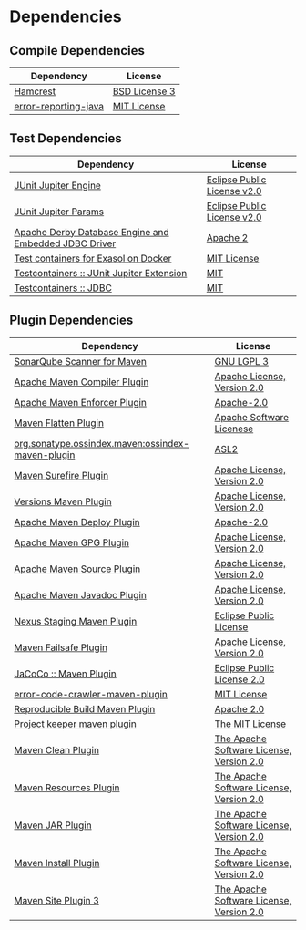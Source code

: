 <!-- @formatter:off -->
# Dependencies

## Compile Dependencies

| Dependency                | License            |
| ------------------------- | ------------------ |
| [Hamcrest][0]             | [BSD License 3][1] |
| [error-reporting-java][2] | [MIT License][3]   |

## Test Dependencies

| Dependency                                                 | License                          |
| ---------------------------------------------------------- | -------------------------------- |
| [JUnit Jupiter Engine][4]                                  | [Eclipse Public License v2.0][5] |
| [JUnit Jupiter Params][4]                                  | [Eclipse Public License v2.0][5] |
| [Apache Derby Database Engine and Embedded JDBC Driver][6] | [Apache 2][7]                    |
| [Test containers for Exasol on Docker][8]                  | [MIT License][9]                 |
| [Testcontainers :: JUnit Jupiter Extension][10]            | [MIT][11]                        |
| [Testcontainers :: JDBC][10]                               | [MIT][11]                        |

## Plugin Dependencies

| Dependency                                              | License                                       |
| ------------------------------------------------------- | --------------------------------------------- |
| [SonarQube Scanner for Maven][12]                       | [GNU LGPL 3][13]                              |
| [Apache Maven Compiler Plugin][14]                      | [Apache License, Version 2.0][15]             |
| [Apache Maven Enforcer Plugin][16]                      | [Apache-2.0][15]                              |
| [Maven Flatten Plugin][17]                              | [Apache Software Licenese][15]                |
| [org.sonatype.ossindex.maven:ossindex-maven-plugin][18] | [ASL2][7]                                     |
| [Maven Surefire Plugin][19]                             | [Apache License, Version 2.0][15]             |
| [Versions Maven Plugin][20]                             | [Apache License, Version 2.0][15]             |
| [Apache Maven Deploy Plugin][21]                        | [Apache-2.0][15]                              |
| [Apache Maven GPG Plugin][22]                           | [Apache License, Version 2.0][15]             |
| [Apache Maven Source Plugin][23]                        | [Apache License, Version 2.0][15]             |
| [Apache Maven Javadoc Plugin][24]                       | [Apache License, Version 2.0][15]             |
| [Nexus Staging Maven Plugin][25]                        | [Eclipse Public License][26]                  |
| [Maven Failsafe Plugin][27]                             | [Apache License, Version 2.0][15]             |
| [JaCoCo :: Maven Plugin][28]                            | [Eclipse Public License 2.0][29]              |
| [error-code-crawler-maven-plugin][30]                   | [MIT License][31]                             |
| [Reproducible Build Maven Plugin][32]                   | [Apache 2.0][7]                               |
| [Project keeper maven plugin][33]                       | [The MIT License][34]                         |
| [Maven Clean Plugin][35]                                | [The Apache Software License, Version 2.0][7] |
| [Maven Resources Plugin][36]                            | [The Apache Software License, Version 2.0][7] |
| [Maven JAR Plugin][37]                                  | [The Apache Software License, Version 2.0][7] |
| [Maven Install Plugin][38]                              | [The Apache Software License, Version 2.0][7] |
| [Maven Site Plugin 3][39]                               | [The Apache Software License, Version 2.0][7] |

[0]: http://hamcrest.org/JavaHamcrest/
[1]: http://opensource.org/licenses/BSD-3-Clause
[2]: https://github.com/exasol/error-reporting-java/
[3]: https://github.com/exasol/error-reporting-java/blob/main/LICENSE
[4]: https://junit.org/junit5/
[5]: https://www.eclipse.org/legal/epl-v20.html
[6]: http://db.apache.org/derby/
[7]: http://www.apache.org/licenses/LICENSE-2.0.txt
[8]: https://github.com/exasol/exasol-testcontainers/
[9]: https://github.com/exasol/exasol-testcontainers/blob/main/LICENSE
[10]: https://testcontainers.org
[11]: http://opensource.org/licenses/MIT
[12]: http://sonarsource.github.io/sonar-scanner-maven/
[13]: http://www.gnu.org/licenses/lgpl.txt
[14]: https://maven.apache.org/plugins/maven-compiler-plugin/
[15]: https://www.apache.org/licenses/LICENSE-2.0.txt
[16]: https://maven.apache.org/enforcer/maven-enforcer-plugin/
[17]: https://www.mojohaus.org/flatten-maven-plugin/
[18]: https://sonatype.github.io/ossindex-maven/maven-plugin/
[19]: https://maven.apache.org/surefire/maven-surefire-plugin/
[20]: https://www.mojohaus.org/versions/versions-maven-plugin/
[21]: https://maven.apache.org/plugins/maven-deploy-plugin/
[22]: https://maven.apache.org/plugins/maven-gpg-plugin/
[23]: https://maven.apache.org/plugins/maven-source-plugin/
[24]: https://maven.apache.org/plugins/maven-javadoc-plugin/
[25]: http://www.sonatype.com/public-parent/nexus-maven-plugins/nexus-staging/nexus-staging-maven-plugin/
[26]: http://www.eclipse.org/legal/epl-v10.html
[27]: https://maven.apache.org/surefire/maven-failsafe-plugin/
[28]: https://www.jacoco.org/jacoco/trunk/doc/maven.html
[29]: https://www.eclipse.org/legal/epl-2.0/
[30]: https://github.com/exasol/error-code-crawler-maven-plugin/
[31]: https://github.com/exasol/error-code-crawler-maven-plugin/blob/main/LICENSE
[32]: http://zlika.github.io/reproducible-build-maven-plugin
[33]: https://github.com/exasol/project-keeper/
[34]: https://github.com/exasol/project-keeper/blob/main/LICENSE
[35]: http://maven.apache.org/plugins/maven-clean-plugin/
[36]: http://maven.apache.org/plugins/maven-resources-plugin/
[37]: http://maven.apache.org/plugins/maven-jar-plugin/
[38]: http://maven.apache.org/plugins/maven-install-plugin/
[39]: http://maven.apache.org/plugins/maven-site-plugin/
